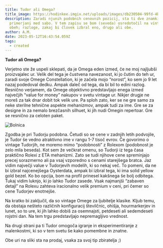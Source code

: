```yaml
---
title: Tudor ali Omega?
title_image: https://hodinkee.imgix.net/uploads/images/db230504-99fd-4b8f-a005-1ada07b9f4b8/20230511_Auctions_Christies_098.jpg?ixlib=rails-1.1.0&fm=jpg&q=55&auto=format&usm=12&fit=crop&ch=Width%2CDPR%2CSave-Data&alt=&ar=16%3A9&w=880
description: Zaradi njunih podobnih cenovnih pozicij, sta ti dve znamki podobno
  primerjani med sabo. V tem zapisu se bom (seveda) osredotočil na vintage nabor
  obeh; razloge, zakaj bi človek izbral eno, drugo ali obe.
author: A.M.
date: 2023-05-12T16:43:54.059Z
tags:
  - created
---
```

**Tudor ali Omega?**

Verjetno ste že uspeli sklepati, da je Omega eden izmed, če ne moj najljubši proizvajalec ur. Velik del tega je čustvena navezanost, ki jo čutim do teh ur, zaradi svoje Omege Constellation, ki je začela mojo “norost”, ko sem jo 9 let nazaj podedoval dedku. Ampak daleč od tega, da bi bil to edini razlog. Resnično verjamem, da Omege objektivno predstavljajo enega izmed največjih “value for money” nakupov v svetu vintage ur. Nikjer drugje ne moreš za tak dnar dobit tok velik ure. Pa sploh zato, ker se ne gre samo za neke sterilne tehnične aspekte mehanizmov, ampak tudi za ime. Gre se za designe in za nemalo brezčasnih silhuet, ki jih nudi Omegin repertoar. Gre se resnično za celoten paket. 

![Bolnica](https://hodinkee.imgix.net/uploads/images/db230504-99fd-4b8f-a005-1ada07b9f4b8/20230511_Auctions_Christies_098.jpg?ixlib=rails-1.1.0&fm=jpg&q=55&auto=format&usm=12&fit=crop&ch=Width%2CDPR%2CSave-Data&alt=&ar=16%3A9&w=880 "Bolnica od ure")

Zgodba je pri Tudorju podobna. Četudi so se cene v zadnjih letih podvojile, je Tudor še vedno atraktivno ime v rangu 1-7 tisoč evrov. Če govorimo o vintage Tudorjih, ne moremo mimo “podobnosti” z Rolexom (podobnost je zelo mila beseda). Kot sem že večkrat omenu, so Tudorji iz tega časa praktično Rolexi z ETA mehanizmi. Zato se tudi njihove cene spreminjajo precej sorazmerno ali pa vsaj vzporedno s cenami starejšega bratca. Jaz vidim največji value v Tudorjevih modelih, ki so nekaj več. To pomeni, da ne bi izbral najcenejšega Oysterdata, ampak bi izbral tega, ki ima solid yellow gold bezel. Ko bo opcija, bom na profil prinesel kakšnega še bolj odbitega. Tukaj vidim luknjo, ki jo lahko Tudor zasede. Vsak najmanjši “zabaven detajl” na Rolexu zahteva iracionalno velik premium v ceni, pri čemer so cene Tudorjev enotnejše.

Na kratko bi zaključil, da so vintage Omege za ljubitelje klasike. Kljub temu, da obstaja nešteto različnih konfiguracij številčnic, ohišja, hourmarkerjev in lunet, so to ure, ki jih lahko dobiš za osemnajsti, petdeseti ali sedemdeseti rojstni dan. Na tem trgu predstavljajo nepremagljivo vrednost.

Na drugi strani pa ti Tudor omogoča igranje in eksperimentiranje z malenkostmi, ki so v tem svetu še kako pomembne in znatne. 

Obe uri na sliki sta na prodaj, vsaka za svoj tip zbiratelja ;)
